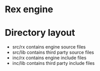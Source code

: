 # Rex engine

# Directory layout
* src/rx contains engine source files
* src/lib contains third party source files
* inc/rx contains engine include files
* inc/lib contains third party include files
